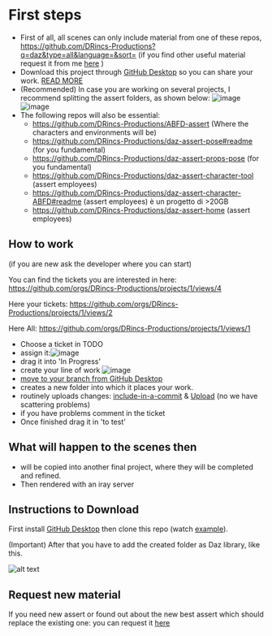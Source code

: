 # First steps 

* First of all, all scenes can only include material from one of these repos, https://github.com/DRincs-Productions?q=daz&type=all&language=&sort= (if you find other useful material request it from me [here](Request-new-material) )
* Download this project through [GitHub Desktop](https://desktop.github.com/) so you can share your work. [READ MORE](Instructions-to-Download)
* (Recommended) In case you are working on several projects, I recommend splitting the assert folders, as shown below:
 ![image](https://user-images.githubusercontent.com/67595890/187970556-73c7c9a1-7def-4efe-ab4e-24f6a12e0f1e.png)
 ![image](https://user-images.githubusercontent.com/67595890/187970581-617e4ec2-16f1-4527-9665-c03f395c2b9b.png)
* The following repos will also be essential:
  - https://github.com/DRincs-Productions/ABFD-assert (Where the characters and environments will be)
  - https://github.com/DRincs-Productions/daz-assert-pose#readme (for you fundamental)
  - https://github.com/DRincs-Productions/daz-assert-props-pose (for you fundamental)
  - https://github.com/DRincs-Productions/daz-assert-character-tool (assert employees)
  - https://github.com/DRincs-Productions/daz-assert-character-ABFD#readme  (assert employees) è un progetto di >20GB
  - https://github.com/DRincs-Productions/daz-assert-home  (assert employees)
  
  
## How to work
(if you are new ask the developer where you can start)

You can find the tickets you are interested in here:
https://github.com/orgs/DRincs-Productions/projects/1/views/4

Here your tickets:
https://github.com/orgs/DRincs-Productions/projects/1/views/2

Here All:
https://github.com/orgs/DRincs-Productions/projects/1/views/1

* Choose a ticket in TODO 
* assign it:![image](https://user-images.githubusercontent.com/67595890/187976846-b96bd4fe-2776-40ac-81b4-ceb79805a2ce.png)
* drag it into 'In Progress'
* create your line of work ![image](https://user-images.githubusercontent.com/67595890/187976886-f5693b2c-53c0-439c-af06-a772a3a9faf0.png)
* [move to your branch from GitHub Desktop](https://docs.github.com/en/desktop/contributing-and-collaborating-using-github-desktop/making-changes-in-a-branch/committing-and-reviewing-changes-to-your-project#choosing-a-branch-and-making-changes)
* creates a new folder into which it places your work.
* routinely uploads changes:  [include-in-a-commit](https://docs.github.com/en/desktop/contributing-and-collaborating-using-github-desktop/making-changes-in-a-branch/committing-and-reviewing-changes-to-your-project#selecting-changes-to-include-in-a-commit) & [Upload](https://docs.github.com/en/desktop/contributing-and-collaborating-using-github-desktop/making-changes-in-a-branch/committing-and-reviewing-changes-to-your-project#write-a-commit-message-and-push-your-changes) (no we have scattering problems)
* if you have problems comment in the ticket
* Once finished drag it in 'to test'

## What will happen to the scenes then
* will be copied into another final project, where they will be completed and refined.
* Then rendered with an iray server
  
  
## Instructions to Download

First install [GitHub Desktop](https://desktop.github.com/) then clone this repo (watch [example](https://docs.github.com/en/desktop/contributing-and-collaborating-using-github-desktop/adding-and-cloning-repositories/cloning-a-repository-from-github-to-github-desktop)).


(Important) After that you have to add the created folder as Daz library, like this.

![alt text](https://github.com/DonRP/BBS-3D/blob/master/images/2021-06-052.webp "Daz")



## Request new material
If you need new assert or found out about the new best assert which should replace the existing one: you can request it [here](https://github.com/DonRP/ABFD-assert-posing/issues/new/choose)

